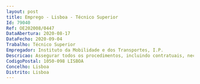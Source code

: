 ```yaml
--- 
layout: post
title: Emprego - Lisboa - Técnico Superior
Id: 79040
Ref: OE202008/0447
DataAbertura: 2020-08-17
DataFecho: 2020-09-04
Trabalho: Técnico Superior
Empregador: Instituto da Mobilidade e dos Transportes, I.P.
Descricao: Assegurar todos os procedimentos, incluindo contratuais, necessários à gestão de contratos na dependência do Departamento de Recursos Patrimoniais e apoio à contratação publica (financeira, processual e planeamento, tratamento documental).
CodigoPostal: 1050-098 LISBOA
Concelho: Lisboa
Distrito: Lisboa
--- 
```

